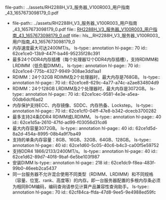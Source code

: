 file-path:: ../assets/RH2288H_V3_服务器_V100R003_用户指南_43_1657673098179_0.pdf

- file-path:: ../assets/RH2288H_V3_服务器_V100R003_用户指南_43_1657673098179_0.pdf
  file:: [RH2288H_V3_服务器_V100R003_用户指南_43_1657673098179_0.pdf](../assets/RH2288H_V3_服务器_V100R003_用户指南_43_1657673098179_0.pdf)
  title:: hls__RH2288H_V3_服务器_V100R003_用户指南_43_1657673098179_0
- 内存速度最大可达2400MT/s。
  ls-type:: annotation
  hl-page:: 70
  id:: 62ce1ce0-13b9-447f-ba46-95235f28c391
- 最多24个DDR4内存插槽（每个处理器12个DDR4内存插槽），支持RDIMM和LRDIMM（低负载DIMM）。
  ls-type:: annotation
  hl-page:: 70
  id:: 62ce1ce4-775b-4327-9949-308ae3dd1aa1
- RDIMM：24个32GB RDIMM及2个处理器时，最大内存是768GB。
  ls-type:: annotation
  hl-page:: 70
  id:: 62ce1ce8-629c-4a77-a74c-a2ae834804d9
- RDIMM：24个128GB LRDIMM及2个处理器时，最大内存是3072GB。
  ls-type:: annotation
  hl-page:: 70
  id:: 62ce1cec-9581-4e3e-a5ea-00db6dcf6ad2
- 内存保护支持ECC、内存镜像、SDDC、内存热备、Lockstep。
  ls-type:: annotation
  hl-page:: 70
  id:: 62ce1cf0-04ff-47e8-b342-dcecb3700282
- 最多支持24条DDR4 RDIMM或LRDIMM。
  ls-type:: annotation
  hl-page:: 40
  id:: 62ce1d5a-2610-47fd-ad99-f03056d31cd6
- 最大内存容量3072GB。
  ls-type:: annotation
  hl-page:: 40
  id:: 62ce1d5d-8a2d-454a-8995-08b4a9f7ba49
- 支持的单条内存容量：8GB、16GB、32GB、64GB、128GB。
  ls-type:: annotation
  hl-page:: 40
  id:: 62ce1d60-5c05-40c6-b4c3-ca00f5e59752
- 支持DDR4 1866/2133/2400MT/s。
  ls-type:: annotation
  hl-page:: 40
  id:: 62ce1d62-89d7-40f8-9baf-6e5be103f987
- 安装DIMM
  ls-type:: annotation
  hl-page:: 218
  id:: 62ce1dc9-f8ea-483f-99b0-46eeb2ca5437
- 同一台服务器不允许混合使用不同类型（RDIMM、LRDIMM）和不同规格（容量、位宽、rank、高度等）的内存。即一台服务器配置的多根内存条必须为相同BOM编码，编码查询请参见计算产品兼容性查询助手。
  ls-type:: annotation
  hl-page:: 70
  id:: 62cf84ca-ffda-47d8-9ee5-9e4988ed59fc